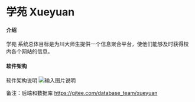 # 学苑 Xueyuan

#### 介绍
学苑
系统总体目标是为川大师生提供一个信息聚合平台，使他们能够及时获得校内各个网站的信息。

#### 软件架构
软件架构说明
![输入图片说明](https://images.gitee.com/uploads/images/2021/1119/234938_99519195_9705056.png "屏幕截图.png")

备注：后端和数据库 https://gitee.com/database_team/xueyuan

